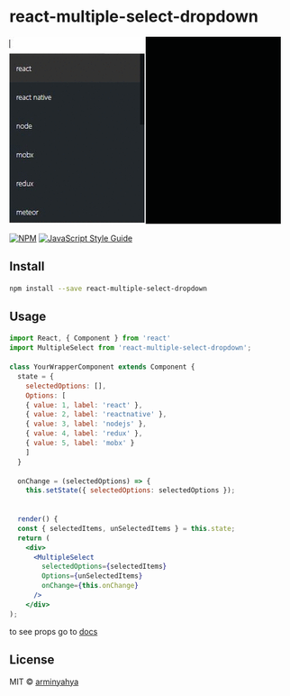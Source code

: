 # react-multiple-select-dropdown
![](/preview/MultiSelect.gif)

[![NPM](https://img.shields.io/npm/v/react-multiple-select-dropdown.svg)](https://www.npmjs.com/package/react-multiple-select-dropdown) [![JavaScript Style Guide](https://img.shields.io/badge/code_style-standard-brightgreen.svg)](https://standardjs.com)

## Install

```bash
npm install --save react-multiple-select-dropdown
```



## Usage
```jsx
import React, { Component } from 'react'
import MultipleSelect from 'react-multiple-select-dropdown';

class YourWrapperComponent extends Component {
  state = {
    selectedOptions: [],
    Options: [
    { value: 1, label: 'react' },
    { value: 2, label: 'reactnative' },
    { value: 3, label: 'nodejs' },
    { value: 4, label: 'redux' },
    { value: 5, label: 'mobx' }
    ]
  }

  onChange = (selectedOptions) => {
    this.setState({ selectedOptions: selectedOptions });


  render() {
  const { selectedItems, unSelectedItems } = this.state;
  return (
    <div>
      <MultipleSelect
        selectedOptions={selectedItems}
        Options={unSelectedItems}
        onChange={this.onChange}
      />
    </div>
);
```
to see props go to [docs](https://reactmultipleselectdropdown.netlify.com/docs)
## License

MIT © [arminyahya](https://github.com/arminyahya)
